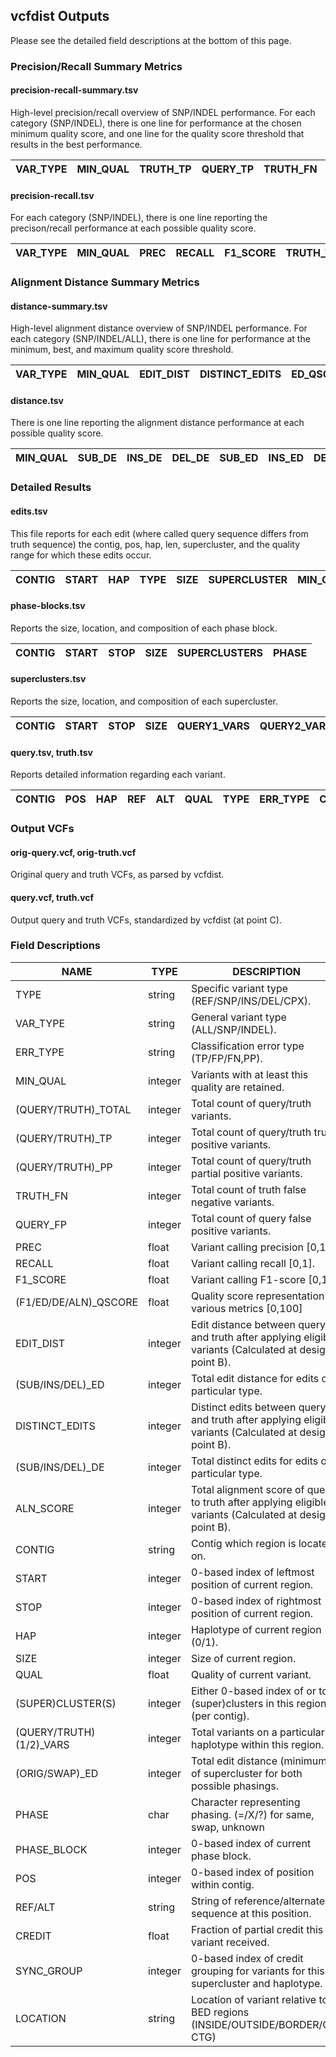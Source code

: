 ## vcfdist Outputs
Please see the detailed field descriptions at the bottom of this page.

### Precision/Recall Summary Metrics
#### precision-recall-summary.tsv
High-level precision/recall overview of SNP/INDEL performance. For each category (SNP/INDEL), there is one line for performance at the chosen minimum quality score, and one line for the quality score threshold that results in the best performance.

| VAR_TYPE | MIN_QUAL | TRUTH_TP | QUERY_TP | TRUTH_FN | QUERY_FP | PREC | RECALL | F1_SCORE | F1_QSCORE |
|-|-|-|-|-|-|-|-|-|-|

#### precision-recall.tsv
For each category (SNP/INDEL), there is one line reporting the precison/recall performance at each possible quality score.

| VAR_TYPE | MIN_QUAL | PREC | RECALL | F1_SCORE | TRUTH_TOTAL | TRUTH_TP | TRUTH_PP | TRUTH_FN | QUERY_TOTAL | QUERY_TP | QUERY_PP | QUERY_FP |
|-|-|-|-|-|-|-|-|-|-|-|-|-|

### Alignment Distance Summary Metrics
#### distance-summary.tsv
High-level alignment distance overview of SNP/INDEL performance. For each category (SNP/INDEL/ALL), there is one line for performance at the minimum, best, and maximum quality score threshold.

| VAR_TYPE | MIN_QUAL | EDIT_DIST | DISTINCT_EDITS | ED_QSCORE | DE_QSCORE | ALN_QSCORE |
|-|-|-|-|-|-|-|

#### distance.tsv
There is one line reporting the alignment distance performance at each possible quality score.

| MIN_QUAL | SUB_DE | INS_DE | DEL_DE | SUB_ED | INS_ED | DEL_ED | DISTINCT_EDITS | EDIT_DIST | ALN_SCORE | ALN_QSCORE |
|-|-|-|-|-|-|-|-|-|-|-|

### Detailed Results
#### edits.tsv
This file reports for each edit (where called query sequence differs from truth sequence) the contig, pos, hap, len, supercluster, and the quality range for which these edits occur.

| CONTIG | START | HAP | TYPE | SIZE | SUPERCLUSTER | MIN_QUAL | MAX_QUAL
|-|-|-|-|-|-|-|-|

#### phase-blocks.tsv
Reports the size, location, and composition of each phase block.

| CONTIG | START | STOP | SIZE | SUPERCLUSTERS | PHASE |
|-|-|-|-|-|-|

#### superclusters.tsv
Reports the size, location, and composition of each supercluster.

| CONTIG | START | STOP | SIZE | QUERY1_VARS | QUERY2_VARS | TRUTH1_VARS | TRUTH2_VARS | ORIG_ED | SWAP_ED | PHASE | PHASE_BLOCK |
|-|-|-|-|-|-|-|-|-|-|-|-|

#### query.tsv, truth.tsv
Reports detailed information regarding each variant.

| CONTIG | POS | HAP | REF | ALT | QUAL | TYPE | ERR_TYPE | CREDIT | CLUSTER | SUPERCLUSTER | SYNC_GROUP | LOCATION |
|-|-|-|-|-|-|-|-|-|-|-|-|-|

### Output VCFs
#### orig-query.vcf, orig-truth.vcf
Original query and truth VCFs, as parsed by vcfdist.
#### query.vcf, truth.vcf
Output query and truth VCFs, standardized by vcfdist (at point C).

### Field Descriptions
| NAME | TYPE | DESCRIPTION |
|------|------|--------------------------------------------------------------|
| TYPE | string | Specific variant type (REF/SNP/INS/DEL/CPX). |
| VAR_TYPE | string | General variant type (ALL/SNP/INDEL). |
| ERR_TYPE | string | Classification error type (TP/FP/FN,PP). |
| MIN_QUAL | integer | Variants with at least this quality are retained. |
| (QUERY/TRUTH)_TOTAL | integer | Total count of query/truth variants. |
| (QUERY/TRUTH)_TP | integer | Total count of query/truth true positive variants. |
| (QUERY/TRUTH)_PP | integer | Total count of query/truth partial positive variants. |
| TRUTH_FN | integer | Total count of truth false negative variants. |
| QUERY_FP | integer | Total count of query false positive variants. |
| PREC | float | Variant calling precision [0,1]. |
| RECALL | float | Variant calling recall [0,1]. |
| F1_SCORE | float | Variant calling F1-score [0,1]. |
| (F1/ED/DE/ALN)_QSCORE | float | Quality score representation of various metrics [0,100] |
| EDIT_DIST | integer | Edit distance between query and truth after applying eligible variants (Calculated at design point B). |
| (SUB/INS/DEL)_ED | integer | Total edit distance for edits of a particular type. |
| DISTINCT_EDITS | integer | Distinct edits between query and truth after applying eligible variants (Calculated at design point B). |
| (SUB/INS/DEL)_DE | integer | Total distinct edits for edits of a particular type. |
| ALN_SCORE | integer | Total alignment score of query to truth after applying eligible variants (Calculated at design point B). |
| CONTIG | string | Contig which region is located on. |
| START | integer | 0-based index of leftmost position of current region. |
| STOP | integer | 0-based index of rightmost position of current region. |
| HAP | integer | Haplotype of current region (0/1). |
| SIZE | integer | Size of current region. |
| QUAL | float | Quality of current variant. |
| (SUPER)CLUSTER(S) | integer | Either 0-based index of or total (super)clusters in this region (per contig). |
| (QUERY/TRUTH)(1/2)_VARS | integer | Total variants on a particular haplotype within this region. |
| (ORIG/SWAP)_ED | integer | Total edit distance (minimum) of supercluster for both possible phasings. |
| PHASE | char | Character representing phasing. (=/X/?) for same, swap, unknown |
| PHASE_BLOCK | integer | 0-based index of current phase block. |
| POS | integer | 0-based index of position within contig. |
| REF/ALT | string | String of reference/alternate sequence at this position. |
| CREDIT | float | Fraction of partial credit this variant received. |
| SYNC_GROUP | integer | 0-based index of credit grouping for variants for this supercluster and haplotype. |
| LOCATION | string | Location of variant relative to BED regions (INSIDE/OUTSIDE/BORDER/OFF CTG)|

